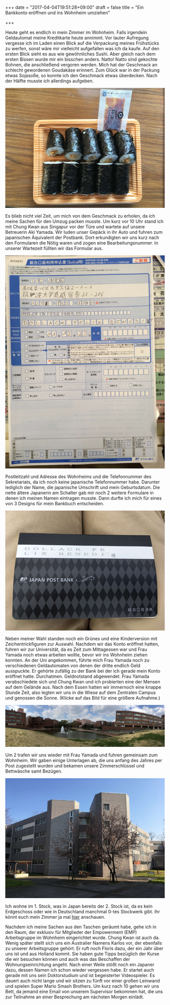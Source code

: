 +++
date = "2017-04-04T19:51:28+09:00"
draft = false
title = "Ein Bankkonto eröffnen und ins Wohnheim umziehen"

+++

Heute geht es endlich in mein Zimmer im Wohnheim. Falls irgendein Geldautomat
meine Kreditkarte heute annimmt. Vor lauter Aufregung vergesse ich im Laden
einen Blick auf die Verpackung meines Frühstücks zu werfen, sonst wäre mir
vielleicht aufgefallen was ich da kaufe. Auf den ersten Blick sieht es aus wie
gewöhnliches Sushi. Aber gleich nach dem ersten Bissen wurde mir ein bisschen
anders. Natto! Natto sind gekochte Bohnen, die anschließend vergoren werden.
Mich hat der Geschmack an schlecht gewordenen Goudakäse erinnert. Zum Glück war
in der Packung etwas Sojasoße, so konnte ich den Geschmack etwas überdecken.
Nach der Hälfte musste ich allerdings aufgeben.

![Natto](/img/moving2dorm/natto.jpg)

Es blieb nicht viel Zeit, um mich von dem Geschmack zu erholen, da ich meine
Sachen für den Umzug packen musste. Um kurz vor 10 Uhr stand ich mit Chung Kwan
aus Singapur vor der Türe und wartete auf unsere Betreuerin Aki Yamada. Wir
luden unser Gepäck in ihr Auto und fuhren zum japanischen Äquivalent der
Postbank. Dort erkundigten wir uns kurz nach den Formularen die Nötig waren und
zogen eine Bearbeitungsnummer. In unserer Wartezeit füllten wir das Formular
aus.

![Bank Form](/img/moving2dorm/formular.jpg)

Postleitzahl und Adresse des Wohnheims und die Telefonnummer des Sekretariats,
da ich noch keine japanische Telefonnummer habe. Darunter lediglich der Name,
die japanische Umschrift und mein Geburtsdatum. Die nette ältere Japanerin am
Schalter gab mir noch 2 weitere Formulare in denen ich meinen Namen eintragen
musste. Dann durfte ich mich für eines von 3 Designs für mein Bankbuch
entscheiden.

![Bank Book](/img/moving2dorm/bankaccount.jpg)

Neben meiner Wahl standen noch ein Grünes und eine Kinderversion mit
Zeichentrickfiguren zur Auswahl. Nachdem wir das Konto eröffnet hatten, fuhren
wir zur Universität, da es Zeit zum Mittagessen war und Frau Yamada noch etwas
arbeiten wollte, bevor wir ins Wohnheim ziehen konnten. An der Uni angekommen,
führte mich Frau Yamada noch zu verschiedenen Geldautomaten von denen der dritte
endlich Geld ausspuckte. Er gehörte zufällig zu der Bank bei der ich gerade mein
Konto eröffnet hatte. Durchatmen. Geldnotstand abgewendet. Frau Yamada
verabschiedete sich und Chung Kwan und ich probierten eine der Mensen auf dem
Gelände aus. Nach dem Essen hatten wir immernoch eine knappe Stunde Zeit, also
legten wir uns in die Wiese auf dem Zentralen Campus und genossen die Sonne.
(Klicke auf das Bild für eine größere Aufnahme.)

[![Central University Campus](/img/moving2dorm/university.jpg)](https://www.flickr.com/photos/felixdollack/33794421186/in/dateposted-public/)

Um 2 trafen wir uns wieder mit Frau Yamada und fuhren gemeinsam zum Wohnheim.
Wir gaben einige Unterlagen ab, die uns anfang des Jahres per Post zugestellt
wurden und bekamen unsere Zimmerschlüssel und Bettwäsche samt Bezügen.

![Dormitory Front](/img/moving2dorm/dormitory.jpg)

Ich wohne im 1. Stock, was in Japan bereits der 2. Stock ist, da es kein
Erdgeschoss oder wie in Deutschland manchmal 0-tes Stockwerk gibt.
Ihr könnt euch mein Zimmer ja mal [hier] anschauen.

Nachdem ich meine Sachen aus den Taschen geräumt habe, gehe ich in den Raum, der
exklusiv für Mitglieder der Empowerment (EMP) Arbeitsgruppe im Wohnheim
eingerichtet wurde. Chung Kwan ist auch da. Wenig später stellt sich uns ein
Australier Namens Karlos vor, der ebenfalls zu unserer Arbeitsgruppe gehört.
Er ruft noch Floris dazu, der ein Jahr über uns ist und aus Holland kommt.
Sie haben gute Tipps bezüglich der Kurse die wir besuchen können und auch was
das Beschaffen der Wohnungseinrichtung angeht. Nach einer Weile stößt noch ein
Japaner dazu, dessen Namen ich schon wieder vergessen habe. Er startet auch
gerade mit uns sein Doktorstudium und ist begeisterter Videospieler. Es dauert
auch nicht lange und wir sitzen zu fünft vor einer großen Leinwand und spielen
Super Mario Smash Brothers. Um kurz nach 10 gehen wir uns Bett, da jemand eine
Email von unserem Supervisor bekommen hat, die uns zur Teilnahme an einer
Besprechung am nächsten Morgen einlädt.

<!-- Links: -->
[hier]: https://www.flickr.com/photos/felixdollack/albums/72157680479272290
